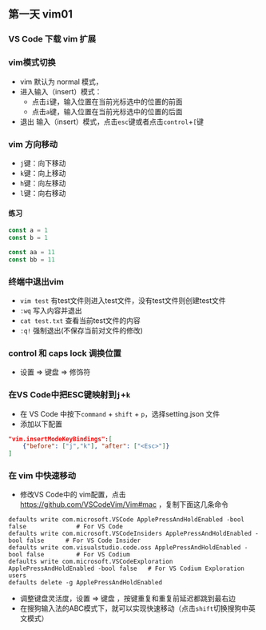 ## 第一天 vim01

###  VS Code 下载 vim 扩展

### vim模式切换 

* vim 默认为 normal 模式，
* 进入输入（insert）模式： 
    * 点击`i`键，输入位置在当前光标选中的位置的前面
    * 点击`a`键，输入位置在当前光标选中的位置的后面
* 退出 输入（insert）模式，点击`esc`键或者点击`control`+`[`键

### vim 方向移动

* `j`键：向下移动
* `k`键：向上移动
* `h`键：向左移动
* `l`键：向右移动  

#### 练习
```js
const a = 1 
const b = 1
```

```js
const aa = 11
const bb = 11
```

### 终端中退出vim

* `vim test` 有test文件则进入test文件，没有test文件则创建test文件
* `:wq` 写入内容并退出
* `cat test.txt` 查看当前test文件的内容
* `:q!` 强制退出(不保存当前对文件的修改)

### control 和 caps lock 调换位置

* 设置 => 键盘 => 修饰符

### 在VS Code中把ESC键映射到`j`+`k`

* 在 VS Code 中按下`command` + `shift` + `p`，选择setting.json 文件
* 添加以下配置
```json
"vim.insertModeKeyBindings":[
    {"before": ["j","k"], "after": ["<Esc>"]}
]
```

###  在 vim 中快速移动


* 修改VS Code中的 vim配置，点击 https://github.com/VSCodeVim/Vim#mac ，复制下面这几条命令
```shell
defaults write com.microsoft.VSCode ApplePressAndHoldEnabled -bool false              # For VS Code
defaults write com.microsoft.VSCodeInsiders ApplePressAndHoldEnabled -bool false      # For VS Code Insider
defaults write com.visualstudio.code.oss ApplePressAndHoldEnabled -bool false         # For VS Codium
defaults write com.microsoft.VSCodeExploration ApplePressAndHoldEnabled -bool false   # For VS Codium Exploration users
defaults delete -g ApplePressAndHoldEnabled              
```
* 调整键盘灵活度，设置 => 键盘 ，按键重复和重复前延迟都跳到最右边
* 在搜狗输入法的ABC模式下，就可以实现快速移动（点击`shift`切换搜狗中英文模式） 